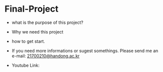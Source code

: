 # Final-Project

- what is the purpose of this project?

- Why we need this project

- how to get start.

- If you need more informations or sugest somethings. 
  Please send me an e-mail: 21700210@handong.ac.kr

- Youtube Link:  
